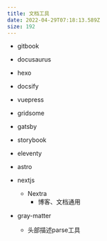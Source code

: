 ```yaml
---
title: 文档工具
date: 2022-04-29T07:18:13.589Z
size: 192
---
```

- gitbook
- docusaurus
- hexo
- docsify
- vuepress
- gridsome
- gatsby
- storybook
- eleventy
- astro
- nextjs
  - Nextra
    - 博客、文档通用

- gray-matter
  - 头部描述parse工具
